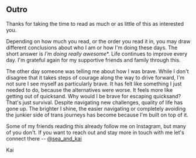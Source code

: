 ## Outro

Thanks for taking the time to read as much or as little of this as interested you.

Depending on how much you read, or the order you read it in, you may draw different conclusions about who I am or how I'm doing these days. The short answer is *I'm doing really awesome**. Life continues to improve every day. I'm grateful again for my supportive friends and family through this.

The other day someone was telling me about how I was brave. While I don't disagree that it takes steps of courage along the way to drive forward, I'm not sure I see myself as particularly brave. It has felt like something I just needed to do, because the alternatives were worse. It feels more like getting out of quicksand. Why would I be brave for escaping quicksand? That's just survival.
Despite navigating new challenges, quality of life has gone up. The brighter I shine, the easier navigating or completely avoiding the junkier side of trans journeys has become because I'm built on top of it.

Some of my friends reading this already follow me on Instagram, but many of you don't. If you want to reach out and stay more in touch with me let's connect there -- [@sea_and_kai](https://www.instagram.com/sea_and_kai)

Kai